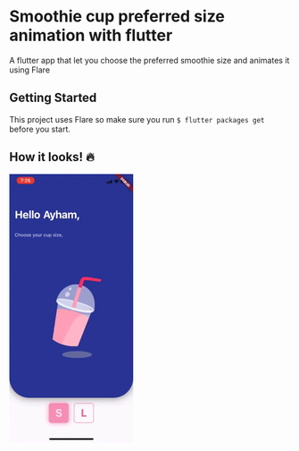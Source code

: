 # Smoothie cup preferred size animation with flutter 

A flutter app that let you choose the preferred smoothie size and animates it using Flare
## Getting Started

This project uses Flare so make sure you run `$ flutter packages get`
before you start.

## How it looks! 🔥 
![](animation.gif)
